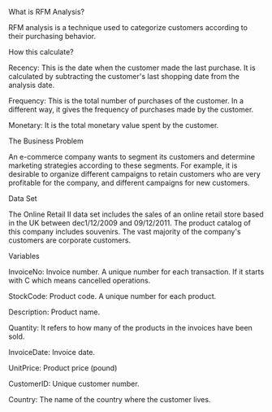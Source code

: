 What is RFM Analysis?

RFM analysis is a technique used to categorize customers according to their purchasing behavior.

How this calculate?

Recency: This is the date when the customer made the last purchase. It is calculated by subtracting the customer's last shopping date from the analysis date.

Frequency: This is the total number of purchases of the customer. In a different way, it gives the frequency of purchases made by the customer.

Monetary: It is the total monetary value spent by the customer.

The Business Problem

An e-commerce company wants to segment its customers and determine marketing strategies according to these segments.
For example, it is desirable to organize different campaigns to retain customers who are very profitable for the company, and different campaigns for new customers.

Data Set

The Online Retail II data set includes the sales of an online retail store based in the UK between dec1/12/2009 and 09/12/2011. The product catalog of this company includes souvenirs. The vast majority of the company's customers are corporate customers.

Variables

InvoiceNo: Invoice number. A unique number for each transaction. If it starts with C which means cancelled operations.

StockCode: Product code. A unique number for each product.

Description: Product name.

Quantity: It refers to how many of the products in the invoices have been sold.

InvoiceDate: Invoice date.

UnitPrice: Product price (pound)

CustomerID: Unique customer number.

Country: The name of the country where the customer lives.
